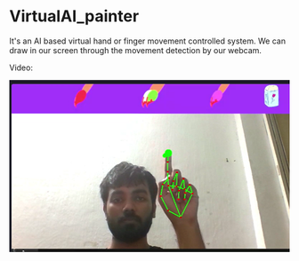 # VirtualAI_painter
It's an AI based virtual hand or finger movement controlled system. We can draw in our screen through the movement detection by our webcam.


Video:


[![Watch the video](https://github.com/Kritartha1/VirtualAI_painter/blob/main/click_image.png)](https://clipchamp.com/watch/9PAq3wgcu8h)

